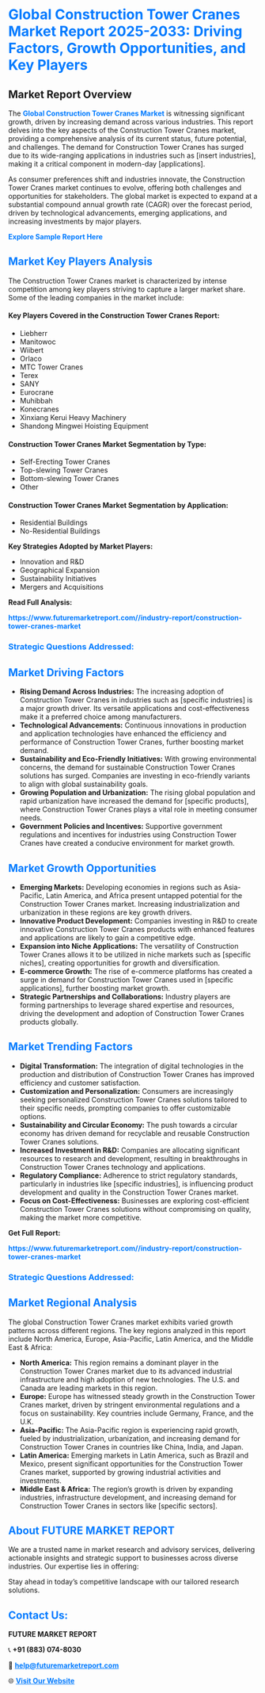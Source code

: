 <h1 style="color: #007BFF;">Global Construction Tower Cranes Market Report 2025-2033: Driving Factors, Growth Opportunities, and Key Players</h1>

<section id="overview">
<h2>Market Report Overview</h2>
<p>The <a href="https://www.futuremarketreport.com//industry-report/construction-tower-cranes-market" style="color: #007BFF; text-decoration: none;"><strong>Global Construction Tower Cranes Market</strong></a> is witnessing significant growth, driven by increasing demand across various industries. This report delves into the key aspects of the Construction Tower Cranes market, providing a comprehensive analysis of its current status, future potential, and challenges. The demand for Construction Tower Cranes has surged due to its wide-ranging applications in industries such as [insert industries], making it a critical component in modern-day [applications].</p>
<p>As consumer preferences shift and industries innovate, the Construction Tower Cranes market continues to evolve, offering both challenges and opportunities for stakeholders. The global market is expected to expand at a substantial compound annual growth rate (CAGR) over the forecast period, driven by technological advancements, emerging applications, and increasing investments by major players.</p>
</section>

<section id="overview">
<p><a href="https://www.futuremarketreport.com//request-sample/reportId=85300" style="color: #007BFF; text-decoration: none;"><strong>Explore Sample Report Here</strong></a></p>
</section>

<section id="key-players">
<h2 style="color: #007BFF;">Market Key Players Analysis</h2>
<p>The Construction Tower Cranes market is characterized by intense competition among key players striving to capture a larger market share. Some of the leading companies in the market include:</p>
<h4>Key Players Covered in the Construction Tower Cranes Report:</h4>
<ul><li>Liebherr</li><li>Manitowoc</li><li>Wiibert</li><li>Orlaco</li><li>MTC Tower Cranes</li><li>Terex</li><li>SANY</li><li>Eurocrane</li><li>Muhibbah</li><li>Konecranes</li><li>Xinxiang Kerui Heavy Machinery</li><li>Shandong Mingwei Hoisting Equipment</li></ul>
<h4>Construction Tower Cranes Market Segmentation by Type:</h4>
<ul><li>Self-Erecting Tower Cranes</li><li>Top-slewing Tower Cranes</li><li>Bottom-slewing Tower Cranes</li><li>Other</li></ul>

<h4>Construction Tower Cranes Market Segmentation by Application:</h4>
<ul><li>Residential Buildings</li><li>No-Residential Buildings</li></ul>
<p><strong>Key Strategies Adopted by Market Players:</strong></p>
<ul>
<li>Innovation and R&D</li>
<li>Geographical Expansion</li>
<li>Sustainability Initiatives</li>
<li>Mergers and Acquisitions</li>
</ul>
</section>

<section>
<p><strong>Read Full Analysis: </strong></p><a href="https://www.futuremarketreport.com//industry-report/construction-tower-cranes-market" style="color: #007BFF; text-decoration: none;"><strong>https://www.futuremarketreport.com//industry-report/construction-tower-cranes-market</strong></a>
<h3 style="color: #007BFF;">Strategic Questions Addressed:</h3>
</section>

<section id="driving-factors">
<h2 style="color: #007BFF;">Market Driving Factors</h2>
<ul>
<li><strong>Rising Demand Across Industries:</strong> The increasing adoption of Construction Tower Cranes in industries such as [specific industries] is a major growth driver. Its versatile applications and cost-effectiveness make it a preferred choice among manufacturers.</li>
<li><strong>Technological Advancements:</strong> Continuous innovations in production and application technologies have enhanced the efficiency and performance of Construction Tower Cranes, further boosting market demand.</li>
<li><strong>Sustainability and Eco-Friendly Initiatives:</strong> With growing environmental concerns, the demand for sustainable Construction Tower Cranes solutions has surged. Companies are investing in eco-friendly variants to align with global sustainability goals.</li>
<li><strong>Growing Population and Urbanization:</strong> The rising global population and rapid urbanization have increased the demand for [specific products], where Construction Tower Cranes plays a vital role in meeting consumer needs.</li>
<li><strong>Government Policies and Incentives:</strong> Supportive government regulations and incentives for industries using Construction Tower Cranes have created a conducive environment for market growth.</li>
</ul>
</section>

<section id="growth-opportunities">
<h2 style="color: #007BFF;">Market Growth Opportunities</h2>
<ul>
<li><strong>Emerging Markets:</strong> Developing economies in regions such as Asia-Pacific, Latin America, and Africa present untapped potential for the Construction Tower Cranes market. Increasing industrialization and urbanization in these regions are key growth drivers.</li>
<li><strong>Innovative Product Development:</strong> Companies investing in R&D to create innovative Construction Tower Cranes products with enhanced features and applications are likely to gain a competitive edge.</li>
<li><strong>Expansion into Niche Applications:</strong> The versatility of Construction Tower Cranes allows it to be utilized in niche markets such as [specific niches], creating opportunities for growth and diversification.</li>
<li><strong>E-commerce Growth:</strong> The rise of e-commerce platforms has created a surge in demand for Construction Tower Cranes used in [specific applications], further boosting market growth.</li>
<li><strong>Strategic Partnerships and Collaborations:</strong> Industry players are forming partnerships to leverage shared expertise and resources, driving the development and adoption of Construction Tower Cranes products globally.</li>
</ul>
</section>

<section id="trending-factors">
<h2 style="color: #007BFF;">Market Trending Factors</h2>
<ul>
<li><strong>Digital Transformation:</strong> The integration of digital technologies in the production and distribution of Construction Tower Cranes has improved efficiency and customer satisfaction.</li>
<li><strong>Customization and Personalization:</strong> Consumers are increasingly seeking personalized Construction Tower Cranes solutions tailored to their specific needs, prompting companies to offer customizable options.</li>
<li><strong>Sustainability and Circular Economy:</strong> The push towards a circular economy has driven demand for recyclable and reusable Construction Tower Cranes solutions.</li>
<li><strong>Increased Investment in R&D:</strong> Companies are allocating significant resources to research and development, resulting in breakthroughs in Construction Tower Cranes technology and applications.</li>
<li><strong>Regulatory Compliance:</strong> Adherence to strict regulatory standards, particularly in industries like [specific industries], is influencing product development and quality in the Construction Tower Cranes market.</li>
<li><strong>Focus on Cost-Effectiveness:</strong> Businesses are exploring cost-efficient Construction Tower Cranes solutions without compromising on quality, making the market more competitive.</li>
</ul>
</section>

<section>
<p><strong>Get Full Report: </strong></p><a href="https://www.futuremarketreport.com//industry-report/construction-tower-cranes-market" style="color: #007BFF; text-decoration: none;"><strong>https://www.futuremarketreport.com//industry-report/construction-tower-cranes-market</strong></a>
<h3 style="color: #007BFF;">Strategic Questions Addressed:</h3>
</section>


<section id="regional-analysis">
<h2 style="color: #007BFF;">Market Regional Analysis</h2>
<p>The global Construction Tower Cranes market exhibits varied growth patterns across different regions. The key regions analyzed in this report include North America, Europe, Asia-Pacific, Latin America, and the Middle East & Africa:</p>
<ul>
<li><strong>North America:</strong> This region remains a dominant player in the Construction Tower Cranes market due to its advanced industrial infrastructure and high adoption of new technologies. The U.S. and Canada are leading markets in this region.</li>
<li><strong>Europe:</strong> Europe has witnessed steady growth in the Construction Tower Cranes market, driven by stringent environmental regulations and a focus on sustainability. Key countries include Germany, France, and the U.K.</li>
<li><strong>Asia-Pacific:</strong> The Asia-Pacific region is experiencing rapid growth, fueled by industrialization, urbanization, and increasing demand for Construction Tower Cranes in countries like China, India, and Japan.</li>
<li><strong>Latin America:</strong> Emerging markets in Latin America, such as Brazil and Mexico, present significant opportunities for the Construction Tower Cranes market, supported by growing industrial activities and investments.</li>
<li><strong>Middle East & Africa:</strong> The region’s growth is driven by expanding industries, infrastructure development, and increasing demand for Construction Tower Cranes in sectors like [specific sectors].</li>
</ul>
</section>

<footer>
<h2 style="color: #007BFF;">About FUTURE MARKET REPORT</h2>
<p>We are a trusted name in market research and advisory services, delivering actionable insights and strategic support to businesses across diverse industries. Our expertise lies in offering:</p>

<p>Stay ahead in today’s competitive landscape with our tailored research solutions.</p>

<h2 style="color: #007BFF;">Contact Us:</h2>
<p><strong>FUTURE MARKET REPORT</strong></p>
<p>📞 <strong>+91 (883) 074-8030</strong></p>
<p>📧 <strong><a href="mailto:help@futuremarketreport.com" style="color: #007BFF;">help@futuremarketreport.com</a></strong></p>
<p>🌐 <strong><a href="https://www.futuremarketreport.com/" style="color: #007BFF;">Visit Our Website</a></strong></p>
</footer>